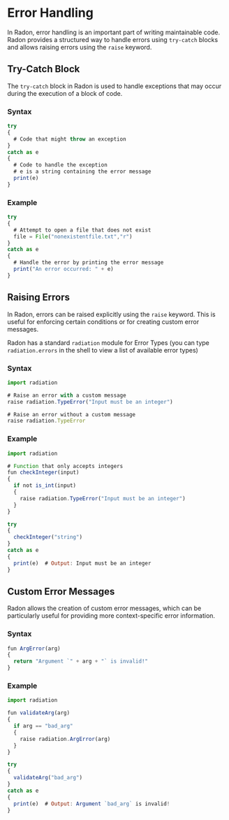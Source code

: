 # Error Handling

In Radon, error handling is an important part of writing maintainable code. Radon provides a structured way to handle errors using `try-catch` blocks and allows raising errors using the `raise` keyword.

## Try-Catch Block
The `try-catch` block in Radon is used to handle exceptions that may occur during the execution of a block of code. 

### Syntax
```js linenums="1" title="try-catch.rn"
try
{
  # Code that might throw an exception
}
catch as e
{
  # Code to handle the exception
  # e is a string containing the error message
  print(e)
}
```

### Example
```js linenums="1" title="try-catch.rn"
try
{
  # Attempt to open a file that does not exist
  file = File("nonexistentfile.txt","r")
}
catch as e
{
  # Handle the error by printing the error message
  print("An error occurred: " + e)
}
```

## Raising Errors
In Radon, errors can be raised explicitly using the `raise` keyword. This is useful for enforcing certain conditions or for creating custom error messages.

Radon has a standard `radiation` module for Error Types (you can type `radiation.errors` in the shell to view a list of available error types)

### Syntax
```js linenums="1" title="raise.rn"
import radiation

# Raise an error with a custom message
raise radiation.TypeError("Input must be an integer")

# Raise an error without a custom message
raise radiation.TypeError
```

### Example
```js linenums="1" title="input-check.rn"
import radiation

# Function that only accepts integers
fun checkInteger(input)
{
  if not is_int(input)
  {
    raise radiation.TypeError("Input must be an integer")
  }
}

try
{
  checkInteger("string")
}
catch as e
{
  print(e)  # Output: Input must be an integer
}
```

## Custom Error Messages
Radon allows the creation of custom error messages, which can be particularly useful for providing more context-specific error information.

### Syntax
```js linenums="1" title="ArgError.rn"
fun ArgError(arg)
{
  return "Argument `" + arg + "` is invalid!"
}
```

### Example
```js linenums="1" title="arg-validation.rn"
import radiation

fun validateArg(arg)
{
  if arg == "bad_arg"
  {
    raise radiation.ArgError(arg)
  }
}

try
{
  validateArg("bad_arg")
}
catch as e
{
  print(e)  # Output: Argument `bad_arg` is invalid!
}
```
